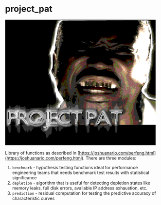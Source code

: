 # project_pat
![](images/project-pat-art.jpeg)

Library of functions as described in [https://joshuanario.com/perfeng.html](https://joshuanario.com/perfeng.html).  There are three modules:
1. `benchmark` - hypothesis testing functions ideal for performance engineering teams that needs benchmark test results with statistical significance
1. `depletion` - algorithm that is useful for detecting depletion states like memory leaks, full disk errors, available IP address exhaustion, etc.
1. `prediction` - residual computation for testing the predictive accuracy of characteristic curves